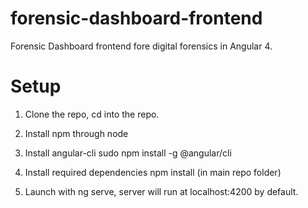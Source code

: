 # forensic-dashboard-frontend

Forensic Dashboard frontend fore digital forensics in Angular 4.

# Setup

1. Clone the repo, cd into the repo.

2. Install npm through node

3. Install angular-cli
       sudo npm install -g @angular/cli
       
4. Install required dependencies
       npm install (in main repo folder)

5. Launch with ng serve, server will run at localhost:4200 by default.




